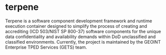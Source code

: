 # terpene

Terpene is a software component development framework and runtime execution container designed to simplify the process of creating and accrediting (ICD 503/NIST SP 800-37) software components for the unique data confidentiality and availability demands within DoD unclassified and classified environments. Currently, the project is maintained by the GEOINT Enterprise TPED Services (GETS) team. 

